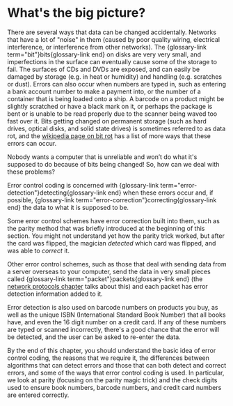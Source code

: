 # What's the big picture?

There are several ways that data can be changed accidentally.
Networks that have a lot of "noise" in them (caused by poor quality wiring, electrical interference, or interference from other networks).
The {glossary-link term="bit"}bits{glossary-link end} on disks are very very small, and imperfections in the surface can eventually cause some of the storage to fail.
The surfaces of CDs and DVDs are exposed, and can easily be damaged by storage (e.g. in heat or humidity) and handling (e.g. scratches or dust).
Errors can also occur when numbers are typed in, such as entering a bank account number to make a payment into, or the number of a container that is being loaded onto a ship.
A barcode on a product might be slightly scratched or have a black mark on it, or perhaps the package is bent or is unable to be read properly due to the scanner being waved too fast over it.
Bits getting changed on permanent storage (such as hard drives, optical disks, and solid state drives) is sometimes referred to as data rot, and the [wikipedia page on bit rot](https://en.wikipedia.org/wiki/Data_degradation) has a list of more ways that these errors can occur.

Nobody wants a computer that is unreliable and won’t do what it's supposed to do because of bits being changed!
So, how can we deal with these problems?

Error control coding is concerned with {glossary-link term="error-detection"}detecting{glossary-link end} when these errors occur and, if possible, {glossary-link term="error-correction"}correcting{glossary-link end} the data to what it is supposed to be.

Some error control schemes have error correction built into them, such as the parity method that was briefly introduced at the beginning of this section.
You might not understand yet how the parity trick worked, but after the card was flipped, the magician *detected* which card was flipped, and was able to *correct* it.

Other error control schemes, such as those that deal with sending data from a server overseas to your computer, send the data in very small pieces called {glossary-link term="packet"}packets{glossary-link end} (the [network protocols chapter]('chapters:chapter' 'network-communication-protocols') talks about this) and each packet has error detection information added to it.

Error detection is also used on barcode numbers on products you buy, as well as the unique ISBN (International Standard Book Number) that all books have, and even the 16 digit number on a credit card.
If any of these numbers are typed or scanned incorrectly, there's a good chance that the error will be detected, and the user can be asked to re-enter the data.

By the end of this chapter, you should understand the basic idea of error control coding, the reasons that we require it, the differences between algorithms that can detect errors and those that can both detect and correct errors, and some of the ways that error control coding is used.
In particular, we look at parity (focusing on the parity magic trick) and the check digits used to ensure book numbers, barcode numbers, and credit card numbers are entered correctly.
